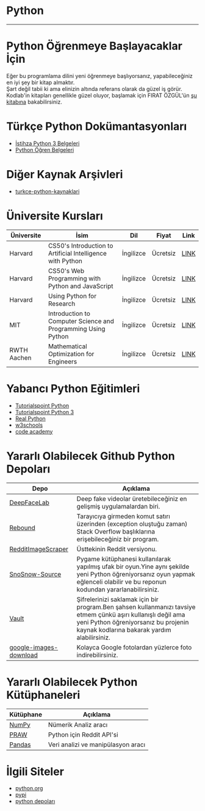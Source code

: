 # Python

---

# Python Öğrenmeye Başlayacaklar İçin
Eğer bu programlama dilini yeni öğrenmeye başlıyorsanız, yapabileceğiniz en iyi şey bir kitap almaktır.  
Şart değil tabii ki ama elinizin altında referans olarak da güzel iş görür.  
Kodlab'in kitapları genellikle güzel oluyor, başlamak için FIRAT ÖZGÜL'ün [şu kitabına](https://www.kodlab.com/home/536-her-yoenueyle-python-9786059118504.html) bakabilirsiniz.

# Türkçe Python Dokümantasyonları
* [İstihza Python 3 Belgeleri](https://python-istihza.yazbel.com/)
* [Python Öğren Belgeleri](http://python-ogren.readthedocs.io/)

# Diğer Kaynak Arşivleri
* [turkce-python-kaynaklari](https://github.com/ibrahimirdem/turkce-python-kaynaklari)

# Üniversite Kursları
| Üniversite  | İsim                                                          | Dil       | Fiyat    | Link                                                                                         |
| ----------- | ------------------------------------------------------------- | --------- | -------- | -------------------------------------------------------------------------------------------- |
| Harvard     | CS50's Introduction to Artificial Intelligence with Python    | İngilizce | Ücretsiz | [LINK](https://www.edx.org/course/cs50s-introduction-to-artificial-intelligence-with-python) |
| Harvard     | CS50's Web Programming with Python and JavaScript             | İngilizce | Ücretsiz | [LINK](https://www.edx.org/course/cs50s-web-programming-with-python-and-javascript)          |
| Harvard     | Using Python for Research                                     | İngilizce | Ücretsiz | [LINK](https://www.edx.org/course/using-python-for-research)                                 |
| MIT         | Introduction to Computer Science and Programming Using Python | İngilizce | Ücretsiz | [LINK](https://www.edx.org/course/introduction-to-computer-science-and-programming-7)        |
| RWTH Aachen | Mathematical Optimization for Engineers                       | İngilizce | Ücretsiz | [LINK](https://www.edx.org/course/mathematical-optimization-for-engineers)                   |

# Yabancı Python Eğitimleri
* [Tutorialspoint Python](https://www.tutorialspoint.com/python/index.htm)
* [Tutorialspoint Python 3](https://www.tutorialspoint.com/python3/index.htm)
* [Real Python](https://realpython.com/)
* [w3schools](https://www.w3schools.com/python/)
* [code academy](https://www.codecademy.com/catalog/language/python)

# Yararlı Olabilecek Github Python Depoları
| Depo                                                                           | Açıklama                                                                                                                                                                                             |
| ------------------------------------------------------------------------------ | ---------------------------------------------------------------------------------------------------------------------------------------------------------------------------------------------------- |
| [DeepFaceLab](https://github.com/iperov/DeepFaceLab)                           | Deep fake videolar üretebileceğiniz en gelişmiş uygulamalardan biri.                                                                                                                                 |
| [Rebound](https://github.com/shobrook/rebound)                                 | Tarayıcıya girmeden komut satırı üzerinden (exception oluştuğu zaman) Stack Overflow başlıklarına erişebileceğiniz bir program.                                                                      |
| [RedditImageScraper](https://github.com/ClarityCoders/RedditImageScraper)      | Üsttekinin Reddit versiyonu.                                                                                                                                                                         |
| [SnoSnow-Source](https://github.com/BarjiYT/SnoSnow-Source)                    | Pygame kütüphanesi kullanılarak yapılmış ufak bir oyun.Yine aynı şekilde yeni Python öğreniyorsanız oyun yapmak eğlenceli olabilir ve bu reponun kodundan yararlanabilirsiniz.                       |
| [Vault](https://github.com/gabfl/vault)                                        | Şifrelerinizi saklamak için bir program.Ben şahsen kullanmanızı tavsiye etmem çünkü aşırı kullanışlı değil ama yeni Python öğreniyorsanız bu projenin kaynak kodlarına bakarak yardım alabilirsiniz. |
| [google-images-download](https://github.com/hardikvasa/google-images-download) | Kolayca Google fotolardan yüzlerce foto indirebilirsiniz.                                                                                                                                            |


# Yararlı Olabilecek Python Kütüphaneleri
| Kütüphane                           | Açıklama                           |
| ----------------------------------- | ---------------------------------- |
| [NumPy](https://numpy.org)          | Nümerik Analiz aracı               |
| [PRAW](https://praw.readthedocs.io) | Python için Reddit API'si          |
| [Pandas](https://pandas.pydata.org) | Veri analizi ve manipülasyon aracı |

# İlgili Siteler
* [python.org](https://www.python.org/)
* [pypi](https://pypi.org/)
* [python depoları](https://github.com/python)